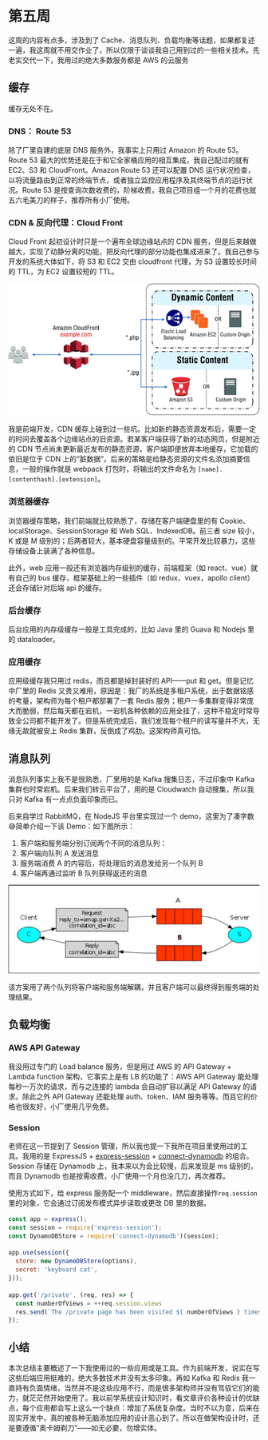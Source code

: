 # 第五周

这周的内容有点多，涉及到了 Cache、消息队列、负载均衡等话题，如果都复述一遍，我这周就不用交作业了，所以仅限于谈谈我自己用到过的一些相关技术。先老实交代一下，我用过的绝大多数服务都是 AWS 的云服务

## 缓存

缓存无处不在。

### DNS： Route 53

除了厂里自建的底层 DNS 服务外，我事实上只用过 Amazon 的 Route 53。Route 53 最大的优势还是在于和它全家桶应用的相互集成，我自己配过的就有 EC2、S3 和 CloudFront。Amazon Route 53 还可以配置 DNS 运行状况检查，以将流量路由到正常的终端节点，或者独立监控应用程序及其终端节点的运行状况。Route 53 是按查询次数收费的，阶梯收费，我自己项目组一个月的花费也就五六毛美刀的样子，推荐所有小厂使用。

### CDN & 反向代理：Cloud Front

Cloud Front 起初设计时只是一个遍布全球边缘站点的 CDN 服务，但是后来越做越大，实现了动静分离的功能，把反向代理的部分功能也集成进来了。我自己参与开发的系统大体如下，将 S3 和 EC2 交由 cloudfront 代理，为 S3 设置较长时间的 TTL，为 EC2 设置较短的 TTL。

![Could Front][1]

我是前端开发，CDN 缓存上碰到过一些坑。比如新的静态资源发布后，需要一定的时间去覆盖各个边缘站点的旧资源。若某客户端获得了新的动态网页，但是附近的 CDN 节点尚未更新最近发布的静态资源，客户端即便放弃本地缓存，它加载的依旧是位于 CDN 上的“脏数据”。后来的策略是给静态资源的文件名添加摘要信息，一般的操作就是 webpack 打包时，将输出的文件命名为 `[name].[contenthash].[extension]`。

### 浏览器缓存

浏览器缓存策略，我们前端就比较熟悉了，存储在客户端硬盘里的有 Cookie、localStorage、SessionStorage 和 Web SQL、IndexedDB。前三者 size 较小，K 或是 M 级别的；后两者较大，基本硬盘容量级别的。平常开发比较暴力，这些存储设备上装满了各种信息。

此外，web 应用一般还有浏览器内存级别的缓存，前端框架（如 react、vue）就有自己的 bus 缓存，框架基础上的一些插件（如 redux、vuex，apollo client）还会存储针对后端 api 的缓存。

### 后台缓存

后台应用的内存级缓存一般是工具完成的，比如 Java 里的 Guava 和 Nodejs 里的 dataloader。

### 应用缓存

应用级缓存我只用过 redis，而且都是掉封装好的 API——put 和 get。但是记忆中厂里的 Redis 又贵又难用，原因是：我厂的系统是多租户系统，出于数据铭感的考量，架构师为每个租户都部署了一套 Redis 服务；租户一多集群变得非常庞大而脆弱，然后每天都在宕机，一宕机各种依赖的应用全挂了，这种不稳定时常导致全公司都不能开发了。但是系统完成后，我们发现每个租户的读写量并不大，无缘无故就被安上 Redis 集群，反倒成了鸡肋。这架构师真可怕。

## 消息队列

消息队列事实上我不是很熟悉，厂里用的是 Kafka 搜集日志，不过印象中 Kafka 集群也时常宕机。后来我们转云平台了，用的是 Cloudwatch 自动搜集，所以我只对 Kafka 有一点点负面印象而已。

后来自学过 RabbitMQ，在 NodeJS 平台里实现过一个 demo，这里为了凑字数😅简单介绍一下该 Demo：如下图所示：

1. 客户端和服务端分别订阅两个不同的消息队列：
2. 客户端向队列 A 发送消息
3. 服务端消费 A 的内容后，将处理后的消息发给另一个队列 B
4. 客户端再通过监听 B 队列获得返还的消息

![RabbitMQ & RPC][2]

该方案用了两个队列将客户端和服务端解耦，并且客户端可以最终得到服务端的处理结果。

## 负载均衡

### AWS API Gateway

我没用过专门的 Load balance 服务，但是用过 AWS 的 API Gateway + Lambda function 架构，它事实上是有 LB 的功能了：AWS API Gateway 能处理每秒一万次的请求，而与之连接的 lambda 会自动扩容以满足 API Gateway 的请求。除此之外 API Gateway 还能处理 auth、token、IAM 服务等等。而且它的价格也很友好，小厂使用几乎免费。

### Session

老师在这一节提到了 Session 管理，所以我也提一下我所在项目里使用过的工具。我用的是 ExpressJS + [express-session][3] + [connect-dynamodb][4] 的组合。Session 存储在 Dynamodb 上，我本来以为会比较慢，后来发现是 ms 级别的，而且 Dynamodb 也是按需收费，小厂使用一个月也没几刀，再次推荐。

使用方式如下，给 express 服务配一个 middleware，然后直接操作`req.session`里的对象，它会通过订阅发布模式异步读取或更改 DB 里的数据。

```javascript
const app = express();
const session = require('express-session');
const DynamoDBStore = require('connect-dynamodb')(session);

app.use(session({
  store: new DynamoDBStore(options),
  secret: 'keyboard cat',
}));

app.get('/private', (req, res) => {
  const numberOfViews = ++req.session.views
  res.send(`The /private page has been visited ${ numberOfViews } times.`)
});
```

## 小结

本次总结主要概述了一下我使用过的一些应用或是工具。作为前端开发，说实在写这些后端应用挺难的，绝大多数技术并没有太多印象。再如 Kafka 和 Redis 我一直持有负面情绪，当然并不是这些应用不行，而是很多架构师并没有驾驭它们的能力，就茫茫然开始使用了。我以前学系统设计知识时，看文章评价各种设计的优缺点，每个应用都会写上这么一个缺点：增加了系统复杂度。当时不以为意，后来在现实开发中，真的被各种无脑添加应用的设计恶心到了。所以在做架构设计时，还是要遵循“奥卡姆剃刀”——如无必要，勿增实体。

[1]: ./img/cloudfront.jpg
[2]: ./img/RabbitMQ.png
[3]: https://github.com/expressjs/session
[4]: https://github.com/ca98am79/connect-dynamodb
